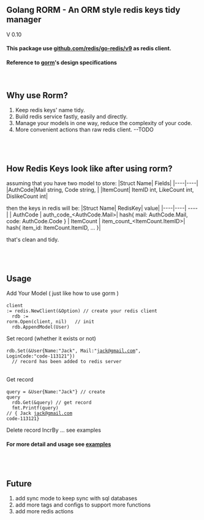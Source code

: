 ## Golang RORM - An ORM style redis keys tidy manager 
V 0.10
#### This package use [github.com/redis/go-redis/v9](https://github.com/redis/go-redis/v9) as redis client.
#### Reference to [gorm](https://gorm.io/gorm)'s design specifications
<br/>

## Why use Rorm?<br/>
1. Keep redis keys' name tidy.
2. Build redis service fastly, easily and directly.
3. Manage your models in one way, reduce the complexity of your code.
4. More convenient actions than raw redis client. --TODO
<br/><br/><br/><br/>

## How Redis Keys look like after using rorm?<br/>
assuming that you have two model to store:
|Struct Name| Fields|
|----|----|
|AuthCode|Mail string, Code string, |
|ItemCount| ItemID int, LikeCount int, DislikeCount int|

then the keys in redis will be:
|Struct Name| RedisKey| value|
|----|----| ---- |
| AuthCode | auth_code_<AuthCode.Mail>| hash{ mail: AuthCode.Mail, code: AuthCode.Code }
| ItemCount | item_count_<ItemCount.ItemID>| hash{ item_id: ItemCount.ItemID, ... }|

that's clean and tidy.
<br/><br/><br/>
<br/>
## Usage<br/>
 Add Your Model ( just like how to use gorm )<br/><br/>
<code>client := redis.NewClient(&Option) // create your redis client<br/>
&nbsp;rdb := rorm.Open(client, nil) &nbsp; // init<br/>
&nbsp;rdb.AppendModel(User)
</code>
<br/>

Set record (whether it exists or not)<br/><br/>
<code>rdb.Set(&User{Name:"Jack", Mail:"jack@gmail.com", LoginCode:"code-113121"})<br/>
&nbsp;// record has been added to redis server
</code>
<br/>

Get record <br/><br/>
<code>query = &User{Name:"Jack"} // create query <br/>
&nbsp;rdb.Get(&query) // get record<br/>
&nbsp;fmt.Printf(query) // { Jack jack@gmail.com code-113121}
</code>

Delete record IncrBy ... see examples

#### For more detail and usage see [examples](examples/example.go)
<br/><br/>

## Future
1. add sync mode to keep sync with sql databases
2. add more tags and configs to support more functions
3. add more redis actions
